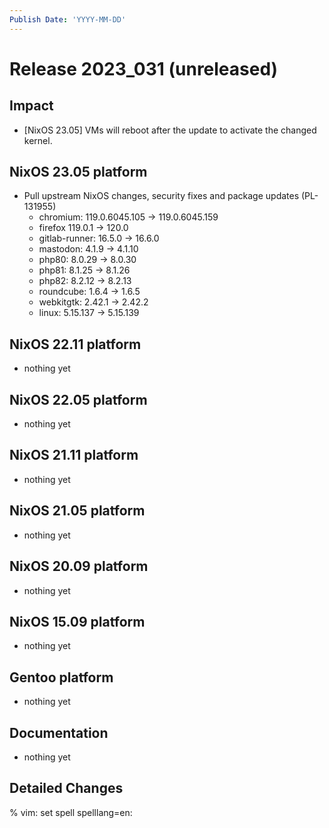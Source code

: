 ```yaml
---
Publish Date: 'YYYY-MM-DD'
---
```


# Release 2023_031 (unreleased)

## Impact

- [NixOS 23.05] VMs will reboot after the update to activate the changed kernel.

## NixOS 23.05 platform

- Pull upstream NixOS changes, security fixes and package updates (PL-131955)
	- chromium: 119.0.6045.105 -> 119.0.6045.159
	- firefox 119.0.1 -> 120.0
	- gitlab-runner: 16.5.0 -> 16.6.0
	- mastodon: 4.1.9 -> 4.1.10
	- php80: 8.0.29 -> 8.0.30
	- php81: 8.1.25 -> 8.1.26
	- php82: 8.2.12 -> 8.2.13
	- roundcube: 1.6.4 -> 1.6.5
	- webkitgtk: 2.42.1 → 2.42.2
	- linux: 5.15.137 -> 5.15.139

## NixOS 22.11 platform

- nothing yet

## NixOS 22.05 platform

- nothing yet

## NixOS 21.11 platform

- nothing yet

## NixOS 21.05 platform

- nothing yet

## NixOS 20.09 platform

- nothing yet

## NixOS 15.09 platform

- nothing yet

## Gentoo platform

- nothing yet

## Documentation

- nothing yet

## Detailed Changes

% vim: set spell spelllang=en:
